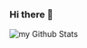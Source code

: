 ### Hi there 👋
<img align="center" src="https://github-readme-stats.vercel.app/api?username=GabrieleGigante&include_all_commits=true&count_private=true&show_icons=true&line_height=20&title_color=2B5BBD&icon_color=1124BB&text_color=A1A1A1&bg_color=0,000000,130F40" alt="my Github Stats"/>
